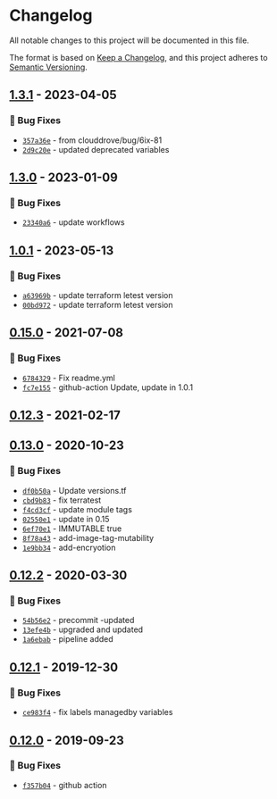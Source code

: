 # Changelog
All notable changes to this project will be documented in this file.

The format is based on [Keep a Changelog](https://keepachangelog.com/en/1.0.0/),
and this project adheres to [Semantic Versioning](https://semver.org/spec/v2.0.0.html).

## [1.3.1] - 2023-04-05
### :bug: Bug Fixes
- [`357a36e`](https://github.com/clouddrove/terraform-aws-ecr/commit/357a36e4eb1e1836af46c5534bff5da919c29cd8) - from clouddrove/bug/6ix-81
- [`2d9c20e`](https://github.com/clouddrove/terraform-aws-ecr/commit/357a36e4eb1e1836af46c5534bff5da919c29cd8) - updated deprecated variables

## [1.3.0] - 2023-01-09
### :bug: Bug Fixes
- [`23340a6`](https://github.com/clouddrove/terraform-aws-ecr/commit/23340a6eec29c908b472ebf2f0e9d44a8ad2ef59) - update workflows


## [1.0.1] - 2023-05-13
### :bug: Bug Fixes
- [`a63969b`](https://github.com/clouddrove/terraform-aws-ecr/commit/a63969bd4619d7f79821a7bc52076f643b781e22) - update terraform letest version
- [`00bd972`](https://github.com/clouddrove/terraform-aws-ecr/commit/00bd972c6e2b975723024afcccddcd19eae9dbe6) - update terraform letest version


## [0.15.0] - 2021-07-08
### :bug: Bug Fixes
- [`6784329`](https://github.com/clouddrove/terraform-aws-ecr/commit/678432924ef4fee0163c6da3517c47a4f22b00cf) - Fix readme.yml
- [`fc7e155`](https://github.com/clouddrove/terraform-aws-ecr/commit/fc7e155fecda3549a033004af6e7428031376434) - github-action Update, update in 1.0.1


## [0.12.3] - 2021-02-17

## [0.13.0] - 2020-10-23
### :bug: Bug Fixes
- [`df0b50a`](https://github.com/clouddrove/terraform-aws-ecr/commit/df0b50a5f65c22be65b9d2cf1dff27df3faf6a76) - Update versions.tf
- [`cbd9b83`](https://github.com/clouddrove/terraform-aws-ecr/commit/cbd9b8374ce6f3100bdf668733cc75897df00727) - fix terratest
- [`f4cd3cf`](https://github.com/clouddrove/terraform-aws-ecr/commit/f4cd3cfe4858b08a9a3003424c7db79296ec1d54) - update module tags
- [`02550e1`](https://github.com/clouddrove/terraform-aws-ecr/commit/02550e172520973362c2cc0afeda741b90d8e78d) - update in 0.15
- [`6ef70e1`](https://github.com/clouddrove/terraform-aws-ecr/commit/6ef70e1eb37f4de63515be42a7fd543b327bb332) - IMMUTABLE true
- [`8f78a43`](https://github.com/clouddrove/terraform-aws-ecr/commit/8f78a4336f414f4feb21019bcf75b0600aad19a7) - add-image-tag-mutability
- [`1e9bb34`](https://github.com/clouddrove/terraform-aws-ecr/commit/1e9bb345c735ef00ec6e8688f35a1dc0469fd7a6) - add-encryotion


## [0.12.2] - 2020-03-30
### :bug: Bug Fixes
- [`54b56e2`](https://github.com/clouddrove/terraform-aws-ecr/commit/54b56e2a74566235d01fa5e6a03ffdc7a188d77a) - precommit -updated
- [`13efe4b`](https://github.com/clouddrove/terraform-aws-ecr/commit/13efe4b02ee974f9f524e1a0b43f7f2b9d5218cf) - upgraded and updated
- [`1a6ebab`](https://github.com/clouddrove/terraform-aws-ecr/commit/1a6ebab7579eedc48799a1f325781234135fbac1) - pipeline added


## [0.12.1] - 2019-12-30
### :bug: Bug Fixes
- [`ce983f4`](https://github.com/clouddrove/terraform-aws-ecr/commit/ce983f4af5a623c5ed86450c122f3b254c7f491b) - fix labels managedby variables


## [0.12.0] - 2019-09-23
### :bug: Bug Fixes
- [`f357b04`](https://github.com/clouddrove/terraform-aws-ecr/commit/f357b04330c6091b9c43abf80c50454cc995c526) - github action


[0.12.0]: https://github.com/clouddrove/terraform-aws-ecr/compare/0.12.0...master
[0.12.1]: https://github.com/clouddrove/terraform-aws-ecr/compare/0.12.0...master
[0.12.2]: https://github.com/clouddrove/terraform-aws-ecr/compare/0.12.0...master
[0.13.0]: https://github.com/clouddrove/terraform-aws-ecr/compare/0.12.0...master
[0.12.3]: https://github.com/clouddrove/terraform-aws-ecr/releases/tag/0.12.3
[0.15.0]: https://github.com/clouddrove/terraform-aws-ecr/compare/0.15.0...master
[1.0.1]: https://github.com/clouddrove/terraform-aws-ecr/compare/1.0.1...master
[1.3.0]: https://github.com/clouddrove/terraform-aws-ecr/compare/1.3.0...master
[1.3.1]: https://github.com/clouddrove/terraform-aws-ecr/releases/tag/1.3.1